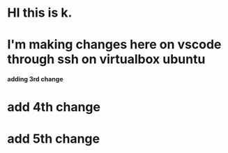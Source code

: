 # HI this is k.

# I'm making changes here on vscode through ssh on virtualbox ubuntu


#### adding 3rd change

# add 4th change 
# add 5th change